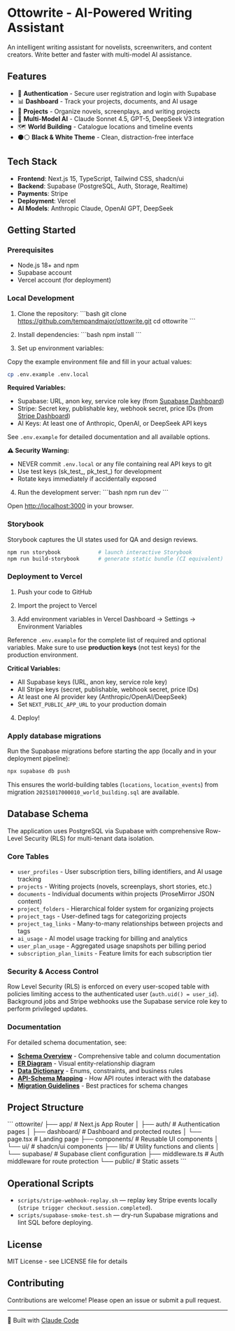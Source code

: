 # Ottowrite - AI-Powered Writing Assistant

An intelligent writing assistant for novelists, screenwriters, and content creators. Write better and faster with multi-model AI assistance.

## Features

- 🔐 **Authentication** - Secure user registration and login with Supabase
- 📊 **Dashboard** - Track your projects, documents, and AI usage
- 📝 **Projects** - Organize novels, screenplays, and writing projects
- 🤖 **Multi-Model AI** - Claude Sonnet 4.5, GPT-5, DeepSeek V3 integration
- 🗺️ **World Building** - Catalogue locations and timeline events
- ⚫⚪ **Black & White Theme** - Clean, distraction-free interface

## Tech Stack

- **Frontend**: Next.js 15, TypeScript, Tailwind CSS, shadcn/ui
- **Backend**: Supabase (PostgreSQL, Auth, Storage, Realtime)
- **Payments**: Stripe
- **Deployment**: Vercel
- **AI Models**: Anthropic Claude, OpenAI GPT, DeepSeek

## Getting Started

### Prerequisites

- Node.js 18+ and npm
- Supabase account
- Vercel account (for deployment)

### Local Development

1. Clone the repository:
\`\`\`bash
git clone https://github.com/tempandmajor/ottowrite.git
cd ottowrite
\`\`\`

2. Install dependencies:
\`\`\`bash
npm install
\`\`\`

3. Set up environment variables:

Copy the example environment file and fill in your actual values:

```bash
cp .env.example .env.local
```

**Required Variables:**
- Supabase: URL, anon key, service role key (from [Supabase Dashboard](https://app.supabase.com/project/_/settings/api))
- Stripe: Secret key, publishable key, webhook secret, price IDs (from [Stripe Dashboard](https://dashboard.stripe.com/test/apikeys))
- AI Keys: At least one of Anthropic, OpenAI, or DeepSeek API keys

See `.env.example` for detailed documentation and all available options.

**⚠️ Security Warning:**
- NEVER commit `.env.local` or any file containing real API keys to git
- Use test keys (sk_test_, pk_test_) for development
- Rotate keys immediately if accidentally exposed
4. Run the development server:
\`\`\`bash
npm run dev
\`\`\`

Open [http://localhost:3000](http://localhost:3000) in your browser.

### Storybook

Storybook captures the UI states used for QA and design reviews.

```bash
npm run storybook            # launch interactive Storybook
npm run build-storybook      # generate static bundle (CI equivalent)
```

### Deployment to Vercel

1. Push your code to GitHub

2. Import the project to Vercel

3. Add environment variables in Vercel Dashboard → Settings → Environment Variables

Reference `.env.example` for the complete list of required and optional variables. Make sure to use **production keys** (not test keys) for the production environment.

**Critical Variables:**
- All Supabase keys (URL, anon key, service role key)
- All Stripe keys (secret, publishable, webhook secret, price IDs)
- At least one AI provider key (Anthropic/OpenAI/DeepSeek)
- Set `NEXT_PUBLIC_APP_URL` to your production domain

4. Deploy!

### Apply database migrations

Run the Supabase migrations before starting the app (locally and in your deployment pipeline):

```bash
npx supabase db push
```

This ensures the world-building tables (`locations`, `location_events`) from migration `20251017000010_world_building.sql` are available.

## Database Schema

The application uses PostgreSQL via Supabase with comprehensive Row-Level Security (RLS) for multi-tenant data isolation.

### Core Tables

- `user_profiles` - User subscription tiers, billing identifiers, and AI usage tracking
- `projects` - Writing projects (novels, screenplays, short stories, etc.)
- `documents` - Individual documents within projects (ProseMirror JSON content)
- `project_folders` - Hierarchical folder system for organizing projects
- `project_tags` - User-defined tags for categorizing projects
- `project_tag_links` - Many-to-many relationships between projects and tags
- `ai_usage` - AI model usage tracking for billing and analytics
- `user_plan_usage` - Aggregated usage snapshots per billing period
- `subscription_plan_limits` - Feature limits for each subscription tier

### Security & Access Control

Row Level Security (RLS) is enforced on every user-scoped table with policies limiting access to the authenticated user (`auth.uid() = user_id`). Background jobs and Stripe webhooks use the Supabase service role key to perform privileged updates.

### Documentation

For detailed schema documentation, see:

- **[Schema Overview](docs/database/schema-overview.md)** - Comprehensive table and column documentation
- **[ER Diagram](docs/database/schema-er-diagram.md)** - Visual entity-relationship diagram
- **[Data Dictionary](docs/database/data-dictionary.md)** - Enums, constraints, and business rules
- **[API-Schema Mapping](docs/database/api-schema-mapping.md)** - How API routes interact with the database
- **[Migration Guidelines](docs/database/migration-guidelines.md)** - Best practices for schema changes

## Project Structure

\`\`\`
ottowrite/
├── app/                  # Next.js App Router
│   ├── auth/            # Authentication pages
│   ├── dashboard/       # Dashboard and protected routes
│   └── page.tsx         # Landing page
├── components/          # Reusable UI components
│   └── ui/             # shadcn/ui components
├── lib/                # Utility functions and clients
│   └── supabase/       # Supabase client configuration
├── middleware.ts       # Auth middleware for route protection
└── public/             # Static assets
\`\`\`

## Operational Scripts

- `scripts/stripe-webhook-replay.sh` — replay key Stripe events locally (`stripe trigger checkout.session.completed`).
- `scripts/supabase-smoke-test.sh` — dry-run Supabase migrations and lint SQL before deploying.

## License

MIT License - see LICENSE file for details

## Contributing

Contributions are welcome! Please open an issue or submit a pull request.

---

🤖 Built with [Claude Code](https://claude.com/claude-code)
